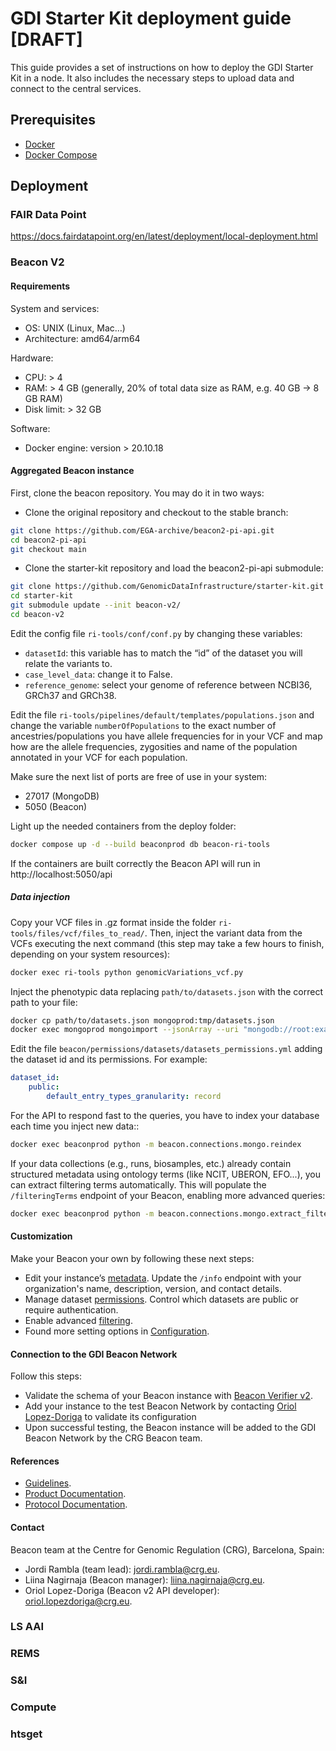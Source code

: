 # GDI Starter Kit deployment guide [DRAFT]

This guide provides a set of instructions on how to deploy the GDI Starter Kit
in a node. It also includes the necessary steps to upload data and connect to
the central services.


## Prerequisites

- [Docker](https://docs.docker.com/engine/install/)
- [Docker Compose](https://docs.docker.com/compose/install/)



## Deployment

### FAIR Data Point

https://docs.fairdatapoint.org/en/latest/deployment/local-deployment.html

### Beacon V2

#### Requirements

System and services:
- OS: UNIX (Linux, Mac…)
- Architecture: amd64/arm64

Hardware:
- CPU: > 4
- RAM: > 4 GB (generally, 20% of total data size as RAM, e.g. 40 GB -> 8 GB RAM)
- Disk limit: > 32 GB

Software:
- Docker engine: version > 20.10.18


#### Aggregated Beacon instance

First, clone the beacon repository. You may do it in two ways:

- Clone the original repository and checkout to the stable branch:
```bash
git clone https://github.com/EGA-archive/beacon2-pi-api.git
cd beacon2-pi-api
git checkout main
```

- Clone the starter-kit repository and load the beacon2-pi-api submodule:

```bash
git clone https://github.com/GenomicDataInfrastructure/starter-kit.git
cd starter-kit
git submodule update --init beacon-v2/
cd beacon-v2
```

Edit the config file `ri-tools/conf/conf.py` by changing these variables:

- `datasetId`: this variable has to match the “id” of the dataset you will relate the
variants to.
- `case_level_data`: change it to False.
- `reference_genome`: select your genome of reference between NCBI36, GRCh37 and GRCh38.

Edit the file `ri-tools/pipelines/default/templates/populations.json` and change the variable
`numberOfPopulations` to the exact number of ancestries/populations you have allele frequencies for in your VCF and map
how are the allele frequencies, zygosities and name of the population annotated in your VCF for each population.

Make sure the next list of ports are free of use in your system:

- 27017 (MongoDB)
- 5050 (Beacon)

Light up the needed containers from the deploy folder:

```bash
docker compose up -d --build beaconprod db beacon-ri-tools
```

If the containers are built correctly the Beacon API will run in http://localhost:5050/api


##### Data injection

Copy your VCF files in .gz format inside the folder `ri-tools/files/vcf/files_to_read/`. Then, inject the variant data
from the VCFs executing the next command (this step may take a few hours to finish, depending on your system resources):

```bash
docker exec ri-tools python genomicVariations_vcf.py
```

Inject the phenotypic data replacing `path/to/datasets.json` with the correct path to your file:

```bash
docker cp path/to/datasets.json mongoprod:tmp/datasets.json
docker exec mongoprod mongoimport --jsonArray --uri "mongodb://root:example@127.0.0.1:27017/beacon?authSource=admin" --file /tmp/datasets.json --collection datasets
```

Edit the file `beacon/permissions/datasets/datasets_permissions.yml` adding the dataset id and its permissions. For
example:

```yaml
dataset_id:
    public:
        default_entry_types_granularity: record
```

For the API to respond fast to the queries, you have to index your database each time you inject new data::

```bash
docker exec beaconprod python -m beacon.connections.mongo.reindex
```

If your data collections (e.g., runs, biosamples, etc.) already contain structured metadata using ontology terms
(like NCIT, UBERON, EFO...), you can extract filtering terms automatically. This will populate the `/filteringTerms` endpoint of your Beacon, enabling more advanced queries:

```bash
docker exec beaconprod python -m beacon.connections.mongo.extract_filtering_terms
```


#### Customization

Make your Beacon your own by following these next steps:

- Edit your instance’s [metadata](https://beacon-documentation-demo.ega-archive.org/configuration#editing-beacon-info). Update the `/info` endpoint with your organization's name, description, version, and contact details.
- Manage dataset [permissions](https://beacon-documentation-demo.ega-archive.org/configuration#managing-dataset-permissions). Control which datasets are public or require authentication.
- Enable advanced [filtering](https://beacon-documentation-demo.ega-archive.org/filtering-terms#extract-terms).
- Found more setting options in [Configuration](https://beacon-documentation-demo.ega-archive.org/configuration).


#### Connection to the GDI Beacon Network

Follow this steps:

- Validate the schema of your Beacon instance with [Beacon Verifier v2](https://beacon-verifier-demo.ega-archive.org/).
- Add your instance to the test Beacon Network by contacting [Oriol Lopez-Doriga](#contact) to validate its configuration
- Upon successful testing, the Beacon instance will be added to the GDI Beacon Network by the CRG Beacon team.

#### References

- [Guidelines](https://docs.google.com/document/d/1nytWC6QOvaLmoJd0OBOENc52gEXagXzI).
- [Product Documentation](https://beacon-documentation-demo.ega-archive.org/).
- [Protocol Documentation](https://docs.genomebeacons.org/).

#### Contact

Beacon team at the Centre for Genomic Regulation (CRG), Barcelona, Spain:

- Jordi Rambla (team lead): jordi.rambla@crg.eu.
- Liina Nagirnaja (Beacon manager): liina.nagirnaja@crg.eu.
- Oriol Lopez-Doriga (Beacon v2 API developer): oriol.lopezdoriga@crg.eu. 

### LS AAI

### REMS

### S&I

### Compute

### htsget

